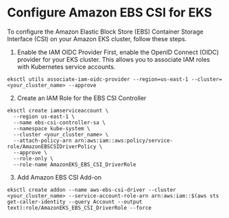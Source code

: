 # Configure Amazon EBS CSI for EKS

To configure the Amazon Elastic Block Store (EBS) Container Storage Interface (CSI) on your Amazon EKS cluster, follow these steps.

1. Enable the IAM OIDC Provider
First, enable the OpenID Connect (OIDC) provider for your EKS cluster. This allows you to associate IAM roles with Kubernetes service accounts.

```shell
eksctl utils associate-iam-oidc-provider --region=us-east-1 --cluster=<your_cluster_name> --approve
```

2. Create an IAM Role for the EBS CSI Controller

```shell
eksctl create iamserviceaccount \
  --region us-east-1 \
  --name ebs-csi-controller-sa \
  --namespace kube-system \
  --cluster <your_cluster_name> \
  --attach-policy-arn arn:aws:iam::aws:policy/service-role/AmazonEBSCSIDriverPolicy \
  --approve \
  --role-only \
  --role-name AmazonEKS_EBS_CSI_DriverRole
```

3. Add Amazon EBS CSI Add-on

```
eksctl create addon --name aws-ebs-csi-driver --cluster <your_cluster_name> --service-account-role-arn arn:aws:iam::$(aws sts get-caller-identity --query Account --output text):role/AmazonEKS_EBS_CSI_DriverRole --force
```
